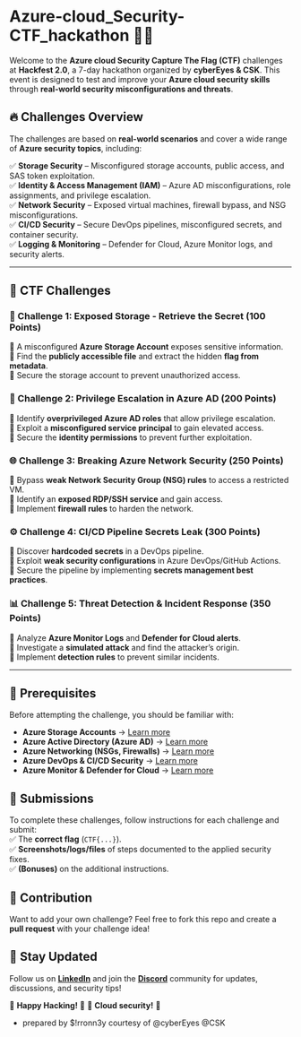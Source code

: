 # Azure-cloud_Security-CTF_hackathon 🚀🔐  

Welcome to the **Azure cloud Security Capture The Flag (CTF)** challenges at **Hackfest 2.0**, a 7-day hackathon organized by **cyberEyes & CSK**. This event is designed to test and improve your **Azure cloud security skills** through **real-world security misconfigurations and threats**.  

## 🔥 Challenges Overview

The challenges are based on **real-world scenarios** and cover a wide range of **Azure security topics**, including:  

✅ **Storage Security** – Misconfigured storage accounts, public access, and SAS token exploitation.  
✅ **Identity & Access Management (IAM)** – Azure AD misconfigurations, role assignments, and privilege escalation.  
✅ **Network Security** – Exposed virtual machines, firewall bypass, and NSG misconfigurations.  
✅ **CI/CD Security** – Secure DevOps pipelines, misconfigured secrets, and container security.  
✅ **Logging & Monitoring** – Defender for Cloud, Azure Monitor logs, and security alerts.  

---

## 📌 CTF Challenges  

### 🚀 Challenge 1: **Exposed Storage - Retrieve the Secret** (100 Points)

🔹 A misconfigured **Azure Storage Account** exposes sensitive information.  
🔹 Find the **publicly accessible file** and extract the hidden **flag from metadata**.  
🔹 Secure the storage account to prevent unauthorized access.  

### 🔐 Challenge 2: **Privilege Escalation in Azure AD** (200 Points)

🔹 Identify **overprivileged Azure AD roles** that allow privilege escalation.  
🔹 Exploit a **misconfigured service principal** to gain elevated access.  
🔹 Secure the **identity permissions** to prevent further exploitation.  

### 🌐 Challenge 3: **Breaking Azure Network Security** (250 Points)

🔹 Bypass **weak Network Security Group (NSG) rules** to access a restricted VM.  
🔹 Identify an **exposed RDP/SSH service** and gain access.  
🔹 Implement **firewall rules** to harden the network.  

### ⚙️ Challenge 4: **CI/CD Pipeline Secrets Leak** (300 Points)

🔹 Discover **hardcoded secrets** in a DevOps pipeline.  
🔹 Exploit **weak security configurations** in Azure DevOps/GitHub Actions.  
🔹 Secure the pipeline by implementing **secrets management best practices**.  

### 📊 Challenge 5: **Threat Detection & Incident Response** (350 Points)

🔹 Analyze **Azure Monitor Logs** and **Defender for Cloud alerts**.  
🔹 Investigate a **simulated attack** and find the attacker’s origin.  
🔹 Implement **detection rules** to prevent similar incidents.  

---

## 📖 Prerequisites

Before attempting the challenge, you should be familiar with:

- **Azure Storage Accounts** → [Learn more](https://learn.microsoft.com/en-us/azure/storage/common/storage-account-overview/?wt.mc_id=studentamb_387261 )  
- **Azure Active Directory (Azure AD)** → [Learn more](https://learn.microsoft.com/en-us/azure/active-directory/?wt.mc_id=studentamb_387261 )  
- **Azure Networking (NSGs, Firewalls)** → [Learn more](https://learn.microsoft.com/en-us/azure/networking/?wt.mc_id=studentamb_387261 )  
- **Azure DevOps & CI/CD Security** → [Learn more](https://learn.microsoft.com/en-us/azure/devops/security/?wt.mc_id=studentamb_387261 )  
- **Azure Monitor & Defender for Cloud** → [Learn more](https://learn.microsoft.com/en-us/azure/defender-for-cloud/?wt.mc_id=studentamb_387261 )  

## 📝 Submissions

To complete these challenges, follow instructions for each challenge and submit:  
✅ The **correct flag** (`CTF{...}`).  
✅ **Screenshots/logs/files** of steps documented to the applied security fixes.  
✅ **(Bonuses)** on the additional instructions.  

## 🤝 Contribution

Want to add your own challenge? Feel free to fork this repo and create a **pull request** with your challenge idea!  

## 📢 Stay Updated

Follow us on **[LinkedIn](https://linkedin.com/company/cybereyes)** and join the **[Discord](https://discord.gg/cybersecuritykenya)** community for updates, discussions, and security tips!  

🔹 **Happy Hacking!** 🔹  🔹 **Cloud security!** 🔹

- prepared by $!rronn3y courtesy of @cyberEyes @CSK
